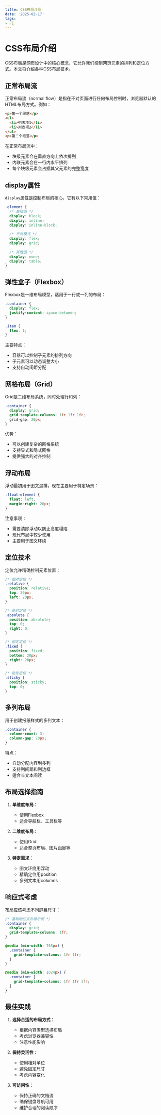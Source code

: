 ```yaml
---
title: CSS布局介绍
date: '2025-02-17'
tags:
- FE
---
```


# CSS布局介绍

CSS布局是网页设计中的核心概念，它允许我们控制网页元素的排列和定位方式。本文将介绍各种CSS布局技术。

## 正常布局流

正常布局流（normal flow）是指在不对页面进行任何布局控制时，浏览器默认的HTML布局方式。例如：

```html
<p>第一个段落</p>
<ul>
  <li>列表项1</li>
  <li>列表项2</li>
</ul>
<p>第二个段落</p>
```

在正常布局流中：
- 块级元素会在垂直方向上依次排列
- 内联元素会在一行内水平排列
- 每个块级元素会占据其父元素的完整宽度

## display属性

`display`属性是控制布局的核心，它有以下常用值：

```css
.element {
  /* 基础值 */
  display: block;
  display: inline;
  display: inline-block;
  
  /* 布局模式 */
  display: flex;
  display: grid;
  
  /* 其他值 */
  display: none;
  display: table;
}
```

## 弹性盒子（Flexbox）

Flexbox是一维布局模型，适用于一行或一列的布局：

```css
.container {
  display: flex;
  justify-content: space-between;
}

.item {
  flex: 1;
}
```

主要特点：
- 容器可以控制子元素的排列方向
- 子元素可以动态调整大小
- 支持自动间距分配

## 网格布局（Grid）

Grid是二维布局系统，同时处理行和列：

```css
.container {
  display: grid;
  grid-template-columns: 1fr 1fr 1fr;
  grid-gap: 20px;
}
```

优势：
- 可以创建复杂的网格系统
- 支持显式和隐式网格
- 提供强大的对齐控制

## 浮动布局

浮动最初用于图文混排，现在主要用于特定场景：

```css
.float-element {
  float: left;
  margin-right: 20px;
}
```

注意事项：
- 需要清除浮动以防止高度塌陷
- 现代布局中较少使用
- 主要用于图文环绕

## 定位技术

定位允许精确控制元素位置：

```css
/* 相对定位 */
.relative {
  position: relative;
  top: 20px;
  left: 20px;
}

/* 绝对定位 */
.absolute {
  position: absolute;
  top: 0;
  right: 0;
}

/* 固定定位 */
.fixed {
  position: fixed;
  bottom: 20px;
  right: 20px;
}

/* 粘性定位 */
.sticky {
  position: sticky;
  top: 0;
}
```

## 多列布局

用于创建报纸样式的多列文本：

```css
.container {
  column-count: 3;
  column-gap: 20px;
}
```

特点：
- 自动分配内容到多列
- 支持列间距和列边框
- 适合长文本阅读

## 布局选择指南

1. **单维度布局**：
   - 使用Flexbox
   - 适合导航栏、工具栏等

2. **二维度布局**：
   - 使用Grid
   - 适合整页布局、图片画廊等

3. **特定需求**：
   - 图文环绕用浮动
   - 精确定位用position
   - 多列文本用columns

## 响应式考虑

布局应该考虑不同屏幕尺寸：

```css
/* 基础响应式布局示例 */
.container {
  display: grid;
  grid-template-columns: 1fr;
}

@media (min-width: 768px) {
  .container {
    grid-template-columns: 1fr 1fr;
  }
}

@media (min-width: 1024px) {
  .container {
    grid-template-columns: 1fr 1fr 1fr;
  }
}
```

## 最佳实践

1. **选择合适的布局方式**：
   - 根据内容类型选择布局
   - 考虑浏览器兼容性
   - 注意性能影响

2. **保持灵活性**：
   - 使用相对单位
   - 避免固定尺寸
   - 考虑内容变化

3. **可访问性**：
   - 保持正确的文档流
   - 确保键盘导航可用
   - 维护合理的阅读顺序
